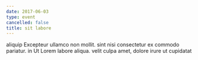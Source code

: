 ```yaml
---
date: 2017-06-03
type: event
cancelled: false
title: sit labore
---
```

aliquip Excepteur ullamco non mollit. sint nisi consectetur ex commodo pariatur. in Ut Lorem labore aliqua. velit culpa amet, dolore irure ut cupidatat